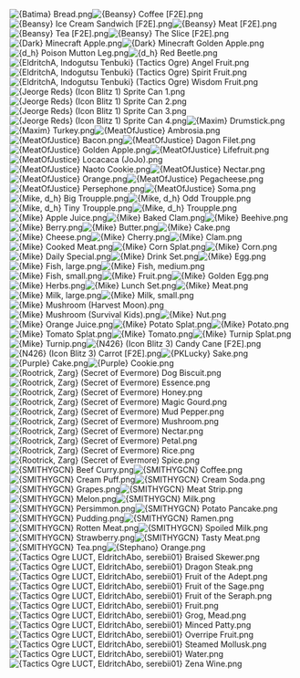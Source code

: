 ![{Batima} Bread.png](https://raw.githubusercontent.com/Klokinator/FE-Repo/main/Item%20Icons/Items%20-%20Consumables%20and%20Food/%7BBatima%7D%20Bread.png "{Batima} Bread.png")![{Beansy} Coffee [F2E].png](https://raw.githubusercontent.com/Klokinator/FE-Repo/main/Item%20Icons/Items%20-%20Consumables%20and%20Food/%7BBeansy%7D%20Coffee%20%5BF2E%5D.png "{Beansy} Coffee [F2E].png")![{Beansy} Ice Cream Sandwich [F2E].png](https://raw.githubusercontent.com/Klokinator/FE-Repo/main/Item%20Icons/Items%20-%20Consumables%20and%20Food/%7BBeansy%7D%20Ice%20Cream%20Sandwich%20%5BF2E%5D.png "{Beansy} Ice Cream Sandwich [F2E].png")![{Beansy} Meat [F2E].png](https://raw.githubusercontent.com/Klokinator/FE-Repo/main/Item%20Icons/Items%20-%20Consumables%20and%20Food/%7BBeansy%7D%20Meat%20%5BF2E%5D.png "{Beansy} Meat [F2E].png")![{Beansy} Tea [F2E].png](https://raw.githubusercontent.com/Klokinator/FE-Repo/main/Item%20Icons/Items%20-%20Consumables%20and%20Food/%7BBeansy%7D%20Tea%20%5BF2E%5D.png "{Beansy} Tea [F2E].png")![{Beansy} The Slice [F2E].png](https://raw.githubusercontent.com/Klokinator/FE-Repo/main/Item%20Icons/Items%20-%20Consumables%20and%20Food/%7BBeansy%7D%20The%20Slice%20%5BF2E%5D.png "{Beansy} The Slice [F2E].png")![{Dark} Minecraft Apple.png](https://raw.githubusercontent.com/Klokinator/FE-Repo/main/Item%20Icons/Items%20-%20Consumables%20and%20Food/%7BDark%7D%20Minecraft%20Apple.png "{Dark} Minecraft Apple.png")![{Dark} Minecraft Golden Apple.png](https://raw.githubusercontent.com/Klokinator/FE-Repo/main/Item%20Icons/Items%20-%20Consumables%20and%20Food/%7BDark%7D%20Minecraft%20Golden%20Apple.png "{Dark} Minecraft Golden Apple.png")![{d_h} Poison Mutton Leg.png](https://raw.githubusercontent.com/Klokinator/FE-Repo/main/Item%20Icons/Items%20-%20Consumables%20and%20Food/%7Bd_h%7D%20Poison%20Mutton%20Leg.png "{d_h} Poison Mutton Leg.png")![{d_h} Red Beetle.png](https://raw.githubusercontent.com/Klokinator/FE-Repo/main/Item%20Icons/Items%20-%20Consumables%20and%20Food/%7Bd_h%7D%20Red%20Beetle.png "{d_h} Red Beetle.png")![{EldritchA, Indogutsu Tenbuki} (Tactics Ogre) Angel Fruit.png](https://raw.githubusercontent.com/Klokinator/FE-Repo/main/Item%20Icons/Items%20-%20Consumables%20and%20Food/%7BEldritchA,%20Indogutsu%20Tenbuki%7D%20(Tactics%20Ogre)%20Angel%20Fruit.png "{EldritchA, Indogutsu Tenbuki} (Tactics Ogre) Angel Fruit.png")![{EldritchA, Indogutsu Tenbuki} (Tactics Ogre) Spirit Fruit.png](https://raw.githubusercontent.com/Klokinator/FE-Repo/main/Item%20Icons/Items%20-%20Consumables%20and%20Food/%7BEldritchA,%20Indogutsu%20Tenbuki%7D%20(Tactics%20Ogre)%20Spirit%20Fruit.png "{EldritchA, Indogutsu Tenbuki} (Tactics Ogre) Spirit Fruit.png")![{EldritchA, Indogutsu Tenbuki} (Tactics Ogre) Wisdom Fruit.png](https://raw.githubusercontent.com/Klokinator/FE-Repo/main/Item%20Icons/Items%20-%20Consumables%20and%20Food/%7BEldritchA,%20Indogutsu%20Tenbuki%7D%20(Tactics%20Ogre)%20Wisdom%20Fruit.png "{EldritchA, Indogutsu Tenbuki} (Tactics Ogre) Wisdom Fruit.png")![{Jeorge Reds} (Icon Blitz 1) Sprite Can 1.png](https://raw.githubusercontent.com/Klokinator/FE-Repo/main/Item%20Icons/Items%20-%20Consumables%20and%20Food/%7BJeorge%20Reds%7D%20(Icon%20Blitz%201)%20Sprite%20Can%201.png "{Jeorge Reds} (Icon Blitz 1) Sprite Can 1.png")![{Jeorge Reds} (Icon Blitz 1) Sprite Can 2.png](https://raw.githubusercontent.com/Klokinator/FE-Repo/main/Item%20Icons/Items%20-%20Consumables%20and%20Food/%7BJeorge%20Reds%7D%20(Icon%20Blitz%201)%20Sprite%20Can%202.png "{Jeorge Reds} (Icon Blitz 1) Sprite Can 2.png")![{Jeorge Reds} (Icon Blitz 1) Sprite Can 3.png](https://raw.githubusercontent.com/Klokinator/FE-Repo/main/Item%20Icons/Items%20-%20Consumables%20and%20Food/%7BJeorge%20Reds%7D%20(Icon%20Blitz%201)%20Sprite%20Can%203.png "{Jeorge Reds} (Icon Blitz 1) Sprite Can 3.png")![{Jeorge Reds} (Icon Blitz 1) Sprite Can 4.png](https://raw.githubusercontent.com/Klokinator/FE-Repo/main/Item%20Icons/Items%20-%20Consumables%20and%20Food/%7BJeorge%20Reds%7D%20(Icon%20Blitz%201)%20Sprite%20Can%204.png "{Jeorge Reds} (Icon Blitz 1) Sprite Can 4.png")![{Maxim} Drumstick.png](https://raw.githubusercontent.com/Klokinator/FE-Repo/main/Item%20Icons/Items%20-%20Consumables%20and%20Food/%7BMaxim%7D%20Drumstick.png "{Maxim} Drumstick.png")![{Maxim} Turkey.png](https://raw.githubusercontent.com/Klokinator/FE-Repo/main/Item%20Icons/Items%20-%20Consumables%20and%20Food/%7BMaxim%7D%20Turkey.png "{Maxim} Turkey.png")![{MeatOfJustice} Ambrosia.png](https://raw.githubusercontent.com/Klokinator/FE-Repo/main/Item%20Icons/Items%20-%20Consumables%20and%20Food/%7BMeatOfJustice%7D%20Ambrosia.png "{MeatOfJustice} Ambrosia.png")![{MeatOfJustice} Bacon.png](https://raw.githubusercontent.com/Klokinator/FE-Repo/main/Item%20Icons/Items%20-%20Consumables%20and%20Food/%7BMeatOfJustice%7D%20Bacon.png "{MeatOfJustice} Bacon.png")![{MeatOfJustice} Dagon Filet.png](https://raw.githubusercontent.com/Klokinator/FE-Repo/main/Item%20Icons/Items%20-%20Consumables%20and%20Food/%7BMeatOfJustice%7D%20Dagon%20Filet.png "{MeatOfJustice} Dagon Filet.png")![{MeatOfJustice} Golden Apple.png](https://raw.githubusercontent.com/Klokinator/FE-Repo/main/Item%20Icons/Items%20-%20Consumables%20and%20Food/%7BMeatOfJustice%7D%20Golden%20Apple.png "{MeatOfJustice} Golden Apple.png")![{MeatOfJustice} Lifefruit.png](https://raw.githubusercontent.com/Klokinator/FE-Repo/main/Item%20Icons/Items%20-%20Consumables%20and%20Food/%7BMeatOfJustice%7D%20Lifefruit.png "{MeatOfJustice} Lifefruit.png")![{MeatOfJustice} Locacaca (JoJo).png](https://raw.githubusercontent.com/Klokinator/FE-Repo/main/Item%20Icons/Items%20-%20Consumables%20and%20Food/%7BMeatOfJustice%7D%20Locacaca%20(JoJo).png "{MeatOfJustice} Locacaca (JoJo).png")![{MeatOfJustice} Naoto Cookie.png](https://raw.githubusercontent.com/Klokinator/FE-Repo/main/Item%20Icons/Items%20-%20Consumables%20and%20Food/%7BMeatOfJustice%7D%20Naoto%20Cookie.png "{MeatOfJustice} Naoto Cookie.png")![{MeatOfJustice} Nectar.png](https://raw.githubusercontent.com/Klokinator/FE-Repo/main/Item%20Icons/Items%20-%20Consumables%20and%20Food/%7BMeatOfJustice%7D%20Nectar.png "{MeatOfJustice} Nectar.png")![{MeatOfJustice} Orange.png](https://raw.githubusercontent.com/Klokinator/FE-Repo/main/Item%20Icons/Items%20-%20Consumables%20and%20Food/%7BMeatOfJustice%7D%20Orange.png "{MeatOfJustice} Orange.png")![{MeatOfJustice} Pegacheese.png](https://raw.githubusercontent.com/Klokinator/FE-Repo/main/Item%20Icons/Items%20-%20Consumables%20and%20Food/%7BMeatOfJustice%7D%20Pegacheese.png "{MeatOfJustice} Pegacheese.png")![{MeatOfJustice} Persephone.png](https://raw.githubusercontent.com/Klokinator/FE-Repo/main/Item%20Icons/Items%20-%20Consumables%20and%20Food/%7BMeatOfJustice%7D%20Persephone.png "{MeatOfJustice} Persephone.png")![{MeatOfJustice} Soma.png](https://raw.githubusercontent.com/Klokinator/FE-Repo/main/Item%20Icons/Items%20-%20Consumables%20and%20Food/%7BMeatOfJustice%7D%20Soma.png "{MeatOfJustice} Soma.png")![{Mike, d_h} Big Troupple.png](https://raw.githubusercontent.com/Klokinator/FE-Repo/main/Item%20Icons/Items%20-%20Consumables%20and%20Food/%7BMike,%20d_h%7D%20Big%20Troupple.png "{Mike, d_h} Big Troupple.png")![{Mike, d_h} Odd Troupple.png](https://raw.githubusercontent.com/Klokinator/FE-Repo/main/Item%20Icons/Items%20-%20Consumables%20and%20Food/%7BMike,%20d_h%7D%20Odd%20Troupple.png "{Mike, d_h} Odd Troupple.png")![{Mike, d_h} Tiny Troupple.png](https://raw.githubusercontent.com/Klokinator/FE-Repo/main/Item%20Icons/Items%20-%20Consumables%20and%20Food/%7BMike,%20d_h%7D%20Tiny%20Troupple.png "{Mike, d_h} Tiny Troupple.png")![{Mike, d_h} Troupple.png](https://raw.githubusercontent.com/Klokinator/FE-Repo/main/Item%20Icons/Items%20-%20Consumables%20and%20Food/%7BMike,%20d_h%7D%20Troupple.png "{Mike, d_h} Troupple.png")![{Mike} Apple Juice.png](https://raw.githubusercontent.com/Klokinator/FE-Repo/main/Item%20Icons/Items%20-%20Consumables%20and%20Food/%7BMike%7D%20Apple%20Juice.png "{Mike} Apple Juice.png")![{Mike} Baked Clam.png](https://raw.githubusercontent.com/Klokinator/FE-Repo/main/Item%20Icons/Items%20-%20Consumables%20and%20Food/%7BMike%7D%20Baked%20Clam.png "{Mike} Baked Clam.png")![{Mike} Beehive.png](https://raw.githubusercontent.com/Klokinator/FE-Repo/main/Item%20Icons/Items%20-%20Consumables%20and%20Food/%7BMike%7D%20Beehive.png "{Mike} Beehive.png")![{Mike} Berry.png](https://raw.githubusercontent.com/Klokinator/FE-Repo/main/Item%20Icons/Items%20-%20Consumables%20and%20Food/%7BMike%7D%20Berry.png "{Mike} Berry.png")![{Mike} Butter.png](https://raw.githubusercontent.com/Klokinator/FE-Repo/main/Item%20Icons/Items%20-%20Consumables%20and%20Food/%7BMike%7D%20Butter.png "{Mike} Butter.png")![{Mike} Cake.png](https://raw.githubusercontent.com/Klokinator/FE-Repo/main/Item%20Icons/Items%20-%20Consumables%20and%20Food/%7BMike%7D%20Cake.png "{Mike} Cake.png")![{Mike} Cheese.png](https://raw.githubusercontent.com/Klokinator/FE-Repo/main/Item%20Icons/Items%20-%20Consumables%20and%20Food/%7BMike%7D%20Cheese.png "{Mike} Cheese.png")![{Mike} Cherry.png](https://raw.githubusercontent.com/Klokinator/FE-Repo/main/Item%20Icons/Items%20-%20Consumables%20and%20Food/%7BMike%7D%20Cherry.png "{Mike} Cherry.png")![{Mike} Clam.png](https://raw.githubusercontent.com/Klokinator/FE-Repo/main/Item%20Icons/Items%20-%20Consumables%20and%20Food/%7BMike%7D%20Clam.png "{Mike} Clam.png")![{Mike} Cooked Meat.png](https://raw.githubusercontent.com/Klokinator/FE-Repo/main/Item%20Icons/Items%20-%20Consumables%20and%20Food/%7BMike%7D%20Cooked%20Meat.png "{Mike} Cooked Meat.png")![{Mike} Corn Splat.png](https://raw.githubusercontent.com/Klokinator/FE-Repo/main/Item%20Icons/Items%20-%20Consumables%20and%20Food/%7BMike%7D%20Corn%20Splat.png "{Mike} Corn Splat.png")![{Mike} Corn.png](https://raw.githubusercontent.com/Klokinator/FE-Repo/main/Item%20Icons/Items%20-%20Consumables%20and%20Food/%7BMike%7D%20Corn.png "{Mike} Corn.png")![{Mike} Daily Special.png](https://raw.githubusercontent.com/Klokinator/FE-Repo/main/Item%20Icons/Items%20-%20Consumables%20and%20Food/%7BMike%7D%20Daily%20Special.png "{Mike} Daily Special.png")![{Mike} Drink Set.png](https://raw.githubusercontent.com/Klokinator/FE-Repo/main/Item%20Icons/Items%20-%20Consumables%20and%20Food/%7BMike%7D%20Drink%20Set.png "{Mike} Drink Set.png")![{Mike} Egg.png](https://raw.githubusercontent.com/Klokinator/FE-Repo/main/Item%20Icons/Items%20-%20Consumables%20and%20Food/%7BMike%7D%20Egg.png "{Mike} Egg.png")![{Mike} Fish, large.png](https://raw.githubusercontent.com/Klokinator/FE-Repo/main/Item%20Icons/Items%20-%20Consumables%20and%20Food/%7BMike%7D%20Fish,%20large.png "{Mike} Fish, large.png")![{Mike} Fish, medium.png](https://raw.githubusercontent.com/Klokinator/FE-Repo/main/Item%20Icons/Items%20-%20Consumables%20and%20Food/%7BMike%7D%20Fish,%20medium.png "{Mike} Fish, medium.png")![{Mike} Fish, small.png](https://raw.githubusercontent.com/Klokinator/FE-Repo/main/Item%20Icons/Items%20-%20Consumables%20and%20Food/%7BMike%7D%20Fish,%20small.png "{Mike} Fish, small.png")![{Mike} Fruit.png](https://raw.githubusercontent.com/Klokinator/FE-Repo/main/Item%20Icons/Items%20-%20Consumables%20and%20Food/%7BMike%7D%20Fruit.png "{Mike} Fruit.png")![{Mike} Golden Egg.png](https://raw.githubusercontent.com/Klokinator/FE-Repo/main/Item%20Icons/Items%20-%20Consumables%20and%20Food/%7BMike%7D%20Golden%20Egg.png "{Mike} Golden Egg.png")![{Mike} Herbs.png](https://raw.githubusercontent.com/Klokinator/FE-Repo/main/Item%20Icons/Items%20-%20Consumables%20and%20Food/%7BMike%7D%20Herbs.png "{Mike} Herbs.png")![{Mike} Lunch Set.png](https://raw.githubusercontent.com/Klokinator/FE-Repo/main/Item%20Icons/Items%20-%20Consumables%20and%20Food/%7BMike%7D%20Lunch%20Set.png "{Mike} Lunch Set.png")![{Mike} Meat.png](https://raw.githubusercontent.com/Klokinator/FE-Repo/main/Item%20Icons/Items%20-%20Consumables%20and%20Food/%7BMike%7D%20Meat.png "{Mike} Meat.png")![{Mike} Milk, large.png](https://raw.githubusercontent.com/Klokinator/FE-Repo/main/Item%20Icons/Items%20-%20Consumables%20and%20Food/%7BMike%7D%20Milk,%20large.png "{Mike} Milk, large.png")![{Mike} Milk, small.png](https://raw.githubusercontent.com/Klokinator/FE-Repo/main/Item%20Icons/Items%20-%20Consumables%20and%20Food/%7BMike%7D%20Milk,%20small.png "{Mike} Milk, small.png")![{Mike} Mushroom (Harvest Moon).png](https://raw.githubusercontent.com/Klokinator/FE-Repo/main/Item%20Icons/Items%20-%20Consumables%20and%20Food/%7BMike%7D%20Mushroom%20(Harvest%20Moon).png "{Mike} Mushroom (Harvest Moon).png")![{Mike} Mushroom (Survival Kids).png](https://raw.githubusercontent.com/Klokinator/FE-Repo/main/Item%20Icons/Items%20-%20Consumables%20and%20Food/%7BMike%7D%20Mushroom%20(Survival%20Kids).png "{Mike} Mushroom (Survival Kids).png")![{Mike} Nut.png](https://raw.githubusercontent.com/Klokinator/FE-Repo/main/Item%20Icons/Items%20-%20Consumables%20and%20Food/%7BMike%7D%20Nut.png "{Mike} Nut.png")![{Mike} Orange Juice.png](https://raw.githubusercontent.com/Klokinator/FE-Repo/main/Item%20Icons/Items%20-%20Consumables%20and%20Food/%7BMike%7D%20Orange%20Juice.png "{Mike} Orange Juice.png")![{Mike} Potato Splat.png](https://raw.githubusercontent.com/Klokinator/FE-Repo/main/Item%20Icons/Items%20-%20Consumables%20and%20Food/%7BMike%7D%20Potato%20Splat.png "{Mike} Potato Splat.png")![{Mike} Potato.png](https://raw.githubusercontent.com/Klokinator/FE-Repo/main/Item%20Icons/Items%20-%20Consumables%20and%20Food/%7BMike%7D%20Potato.png "{Mike} Potato.png")![{Mike} Tomato Splat.png](https://raw.githubusercontent.com/Klokinator/FE-Repo/main/Item%20Icons/Items%20-%20Consumables%20and%20Food/%7BMike%7D%20Tomato%20Splat.png "{Mike} Tomato Splat.png")![{Mike} Tomato.png](https://raw.githubusercontent.com/Klokinator/FE-Repo/main/Item%20Icons/Items%20-%20Consumables%20and%20Food/%7BMike%7D%20Tomato.png "{Mike} Tomato.png")![{Mike} Turnip Splat.png](https://raw.githubusercontent.com/Klokinator/FE-Repo/main/Item%20Icons/Items%20-%20Consumables%20and%20Food/%7BMike%7D%20Turnip%20Splat.png "{Mike} Turnip Splat.png")![{Mike} Turnip.png](https://raw.githubusercontent.com/Klokinator/FE-Repo/main/Item%20Icons/Items%20-%20Consumables%20and%20Food/%7BMike%7D%20Turnip.png "{Mike} Turnip.png")![{N426} (Icon Blitz 3) Candy Cane [F2E].png](https://raw.githubusercontent.com/Klokinator/FE-Repo/main/Item%20Icons/Items%20-%20Consumables%20and%20Food/%7BN426%7D%20(Icon%20Blitz%203)%20Candy%20Cane%20%5BF2E%5D.png "{N426} (Icon Blitz 3) Candy Cane [F2E].png")![{N426} (Icon Blitz 3) Carrot [F2E].png](https://raw.githubusercontent.com/Klokinator/FE-Repo/main/Item%20Icons/Items%20-%20Consumables%20and%20Food/%7BN426%7D%20(Icon%20Blitz%203)%20Carrot%20%5BF2E%5D.png "{N426} (Icon Blitz 3) Carrot [F2E].png")![{PKLucky} Sake.png](https://raw.githubusercontent.com/Klokinator/FE-Repo/main/Item%20Icons/Items%20-%20Consumables%20and%20Food/%7BPKLucky%7D%20Sake.png "{PKLucky} Sake.png")![{Purple} Cake.png](https://raw.githubusercontent.com/Klokinator/FE-Repo/main/Item%20Icons/Items%20-%20Consumables%20and%20Food/%7BPurple%7D%20Cake.png "{Purple} Cake.png")![{Purple} Cookie.png](https://raw.githubusercontent.com/Klokinator/FE-Repo/main/Item%20Icons/Items%20-%20Consumables%20and%20Food/%7BPurple%7D%20Cookie.png "{Purple} Cookie.png")![{Rootrick, Zarg} (Secret of Evermore) Dog Biscuit.png](https://raw.githubusercontent.com/Klokinator/FE-Repo/main/Item%20Icons/Items%20-%20Consumables%20and%20Food/%7BRootrick,%20Zarg%7D%20(Secret%20of%20Evermore)%20Dog%20Biscuit.png "{Rootrick, Zarg} (Secret of Evermore) Dog Biscuit.png")![{Rootrick, Zarg} (Secret of Evermore) Essence.png](https://raw.githubusercontent.com/Klokinator/FE-Repo/main/Item%20Icons/Items%20-%20Consumables%20and%20Food/%7BRootrick,%20Zarg%7D%20(Secret%20of%20Evermore)%20Essence.png "{Rootrick, Zarg} (Secret of Evermore) Essence.png")![{Rootrick, Zarg} (Secret of Evermore) Honey.png](https://raw.githubusercontent.com/Klokinator/FE-Repo/main/Item%20Icons/Items%20-%20Consumables%20and%20Food/%7BRootrick,%20Zarg%7D%20(Secret%20of%20Evermore)%20Honey.png "{Rootrick, Zarg} (Secret of Evermore) Honey.png")![{Rootrick, Zarg} (Secret of Evermore) Magic Gourd.png](https://raw.githubusercontent.com/Klokinator/FE-Repo/main/Item%20Icons/Items%20-%20Consumables%20and%20Food/%7BRootrick,%20Zarg%7D%20(Secret%20of%20Evermore)%20Magic%20Gourd.png "{Rootrick, Zarg} (Secret of Evermore) Magic Gourd.png")![{Rootrick, Zarg} (Secret of Evermore) Mud Pepper.png](https://raw.githubusercontent.com/Klokinator/FE-Repo/main/Item%20Icons/Items%20-%20Consumables%20and%20Food/%7BRootrick,%20Zarg%7D%20(Secret%20of%20Evermore)%20Mud%20Pepper.png "{Rootrick, Zarg} (Secret of Evermore) Mud Pepper.png")![{Rootrick, Zarg} (Secret of Evermore) Mushroom.png](https://raw.githubusercontent.com/Klokinator/FE-Repo/main/Item%20Icons/Items%20-%20Consumables%20and%20Food/%7BRootrick,%20Zarg%7D%20(Secret%20of%20Evermore)%20Mushroom.png "{Rootrick, Zarg} (Secret of Evermore) Mushroom.png")![{Rootrick, Zarg} (Secret of Evermore) Nectar.png](https://raw.githubusercontent.com/Klokinator/FE-Repo/main/Item%20Icons/Items%20-%20Consumables%20and%20Food/%7BRootrick,%20Zarg%7D%20(Secret%20of%20Evermore)%20Nectar.png "{Rootrick, Zarg} (Secret of Evermore) Nectar.png")![{Rootrick, Zarg} (Secret of Evermore) Petal.png](https://raw.githubusercontent.com/Klokinator/FE-Repo/main/Item%20Icons/Items%20-%20Consumables%20and%20Food/%7BRootrick,%20Zarg%7D%20(Secret%20of%20Evermore)%20Petal.png "{Rootrick, Zarg} (Secret of Evermore) Petal.png")![{Rootrick, Zarg} (Secret of Evermore) Rice.png](https://raw.githubusercontent.com/Klokinator/FE-Repo/main/Item%20Icons/Items%20-%20Consumables%20and%20Food/%7BRootrick,%20Zarg%7D%20(Secret%20of%20Evermore)%20Rice.png "{Rootrick, Zarg} (Secret of Evermore) Rice.png")![{Rootrick, Zarg} (Secret of Evermore) Spice.png](https://raw.githubusercontent.com/Klokinator/FE-Repo/main/Item%20Icons/Items%20-%20Consumables%20and%20Food/%7BRootrick,%20Zarg%7D%20(Secret%20of%20Evermore)%20Spice.png "{Rootrick, Zarg} (Secret of Evermore) Spice.png")![{SMITHYGCN} Beef Curry.png](https://raw.githubusercontent.com/Klokinator/FE-Repo/main/Item%20Icons/Items%20-%20Consumables%20and%20Food/%7BSMITHYGCN%7D%20Beef%20Curry.png "{SMITHYGCN} Beef Curry.png")![{SMITHYGCN} Coffee.png](https://raw.githubusercontent.com/Klokinator/FE-Repo/main/Item%20Icons/Items%20-%20Consumables%20and%20Food/%7BSMITHYGCN%7D%20Coffee.png "{SMITHYGCN} Coffee.png")![{SMITHYGCN} Cream Puff.png](https://raw.githubusercontent.com/Klokinator/FE-Repo/main/Item%20Icons/Items%20-%20Consumables%20and%20Food/%7BSMITHYGCN%7D%20Cream%20Puff.png "{SMITHYGCN} Cream Puff.png")![{SMITHYGCN} Cream Soda.png](https://raw.githubusercontent.com/Klokinator/FE-Repo/main/Item%20Icons/Items%20-%20Consumables%20and%20Food/%7BSMITHYGCN%7D%20Cream%20Soda.png "{SMITHYGCN} Cream Soda.png")![{SMITHYGCN} Grapes.png](https://raw.githubusercontent.com/Klokinator/FE-Repo/main/Item%20Icons/Items%20-%20Consumables%20and%20Food/%7BSMITHYGCN%7D%20Grapes.png "{SMITHYGCN} Grapes.png")![{SMITHYGCN} Meat Strip.png](https://raw.githubusercontent.com/Klokinator/FE-Repo/main/Item%20Icons/Items%20-%20Consumables%20and%20Food/%7BSMITHYGCN%7D%20Meat%20Strip.png "{SMITHYGCN} Meat Strip.png")![{SMITHYGCN} Melon.png](https://raw.githubusercontent.com/Klokinator/FE-Repo/main/Item%20Icons/Items%20-%20Consumables%20and%20Food/%7BSMITHYGCN%7D%20Melon.png "{SMITHYGCN} Melon.png")![{SMITHYGCN} Milk.png](https://raw.githubusercontent.com/Klokinator/FE-Repo/main/Item%20Icons/Items%20-%20Consumables%20and%20Food/%7BSMITHYGCN%7D%20Milk.png "{SMITHYGCN} Milk.png")![{SMITHYGCN} Persimmon.png](https://raw.githubusercontent.com/Klokinator/FE-Repo/main/Item%20Icons/Items%20-%20Consumables%20and%20Food/%7BSMITHYGCN%7D%20Persimmon.png "{SMITHYGCN} Persimmon.png")![{SMITHYGCN} Potato Pancake.png](https://raw.githubusercontent.com/Klokinator/FE-Repo/main/Item%20Icons/Items%20-%20Consumables%20and%20Food/%7BSMITHYGCN%7D%20Potato%20Pancake.png "{SMITHYGCN} Potato Pancake.png")![{SMITHYGCN} Pudding.png](https://raw.githubusercontent.com/Klokinator/FE-Repo/main/Item%20Icons/Items%20-%20Consumables%20and%20Food/%7BSMITHYGCN%7D%20Pudding.png "{SMITHYGCN} Pudding.png")![{SMITHYGCN} Ramen.png](https://raw.githubusercontent.com/Klokinator/FE-Repo/main/Item%20Icons/Items%20-%20Consumables%20and%20Food/%7BSMITHYGCN%7D%20Ramen.png "{SMITHYGCN} Ramen.png")![{SMITHYGCN} Rotten Meat.png](https://raw.githubusercontent.com/Klokinator/FE-Repo/main/Item%20Icons/Items%20-%20Consumables%20and%20Food/%7BSMITHYGCN%7D%20Rotten%20Meat.png "{SMITHYGCN} Rotten Meat.png")![{SMITHYGCN} Spoiled Milk.png](https://raw.githubusercontent.com/Klokinator/FE-Repo/main/Item%20Icons/Items%20-%20Consumables%20and%20Food/%7BSMITHYGCN%7D%20Spoiled%20Milk.png "{SMITHYGCN} Spoiled Milk.png")![{SMITHYGCN} Strawberry.png](https://raw.githubusercontent.com/Klokinator/FE-Repo/main/Item%20Icons/Items%20-%20Consumables%20and%20Food/%7BSMITHYGCN%7D%20Strawberry.png "{SMITHYGCN} Strawberry.png")![{SMITHYGCN} Tasty Meat.png](https://raw.githubusercontent.com/Klokinator/FE-Repo/main/Item%20Icons/Items%20-%20Consumables%20and%20Food/%7BSMITHYGCN%7D%20Tasty%20Meat.png "{SMITHYGCN} Tasty Meat.png")![{SMITHYGCN} Tea.png](https://raw.githubusercontent.com/Klokinator/FE-Repo/main/Item%20Icons/Items%20-%20Consumables%20and%20Food/%7BSMITHYGCN%7D%20Tea.png "{SMITHYGCN} Tea.png")![{Stephano} Orange.png](https://raw.githubusercontent.com/Klokinator/FE-Repo/main/Item%20Icons/Items%20-%20Consumables%20and%20Food/%7BStephano%7D%20Orange.png "{Stephano} Orange.png")![{Tactics Ogre LUCT, EldritchAbo, serebii01} Braised Skewer.png](https://raw.githubusercontent.com/Klokinator/FE-Repo/main/Item%20Icons/Items%20-%20Consumables%20and%20Food/%7BTactics%20Ogre%20LUCT,%20EldritchAbo,%20serebii01%7D%20Braised%20Skewer.png "{Tactics Ogre LUCT, EldritchAbo, serebii01} Braised Skewer.png")![{Tactics Ogre LUCT, EldritchAbo, serebii01} Dragon Steak.png](https://raw.githubusercontent.com/Klokinator/FE-Repo/main/Item%20Icons/Items%20-%20Consumables%20and%20Food/%7BTactics%20Ogre%20LUCT,%20EldritchAbo,%20serebii01%7D%20Dragon%20Steak.png "{Tactics Ogre LUCT, EldritchAbo, serebii01} Dragon Steak.png")![{Tactics Ogre LUCT, EldritchAbo, serebii01} Fruit of the Adept.png](https://raw.githubusercontent.com/Klokinator/FE-Repo/main/Item%20Icons/Items%20-%20Consumables%20and%20Food/%7BTactics%20Ogre%20LUCT,%20EldritchAbo,%20serebii01%7D%20Fruit%20of%20the%20Adept.png "{Tactics Ogre LUCT, EldritchAbo, serebii01} Fruit of the Adept.png")![{Tactics Ogre LUCT, EldritchAbo, serebii01} Fruit of the Sage.png](https://raw.githubusercontent.com/Klokinator/FE-Repo/main/Item%20Icons/Items%20-%20Consumables%20and%20Food/%7BTactics%20Ogre%20LUCT,%20EldritchAbo,%20serebii01%7D%20Fruit%20of%20the%20Sage.png "{Tactics Ogre LUCT, EldritchAbo, serebii01} Fruit of the Sage.png")![{Tactics Ogre LUCT, EldritchAbo, serebii01} Fruit of the Seraph.png](https://raw.githubusercontent.com/Klokinator/FE-Repo/main/Item%20Icons/Items%20-%20Consumables%20and%20Food/%7BTactics%20Ogre%20LUCT,%20EldritchAbo,%20serebii01%7D%20Fruit%20of%20the%20Seraph.png "{Tactics Ogre LUCT, EldritchAbo, serebii01} Fruit of the Seraph.png")![{Tactics Ogre LUCT, EldritchAbo, serebii01} Fruit.png](https://raw.githubusercontent.com/Klokinator/FE-Repo/main/Item%20Icons/Items%20-%20Consumables%20and%20Food/%7BTactics%20Ogre%20LUCT,%20EldritchAbo,%20serebii01%7D%20Fruit.png "{Tactics Ogre LUCT, EldritchAbo, serebii01} Fruit.png")![{Tactics Ogre LUCT, EldritchAbo, serebii01} Grog, Mead.png](https://raw.githubusercontent.com/Klokinator/FE-Repo/main/Item%20Icons/Items%20-%20Consumables%20and%20Food/%7BTactics%20Ogre%20LUCT,%20EldritchAbo,%20serebii01%7D%20Grog,%20Mead.png "{Tactics Ogre LUCT, EldritchAbo, serebii01} Grog, Mead.png")![{Tactics Ogre LUCT, EldritchAbo, serebii01} Minced Patty.png](https://raw.githubusercontent.com/Klokinator/FE-Repo/main/Item%20Icons/Items%20-%20Consumables%20and%20Food/%7BTactics%20Ogre%20LUCT,%20EldritchAbo,%20serebii01%7D%20Minced%20Patty.png "{Tactics Ogre LUCT, EldritchAbo, serebii01} Minced Patty.png")![{Tactics Ogre LUCT, EldritchAbo, serebii01} Overripe Fruit.png](https://raw.githubusercontent.com/Klokinator/FE-Repo/main/Item%20Icons/Items%20-%20Consumables%20and%20Food/%7BTactics%20Ogre%20LUCT,%20EldritchAbo,%20serebii01%7D%20Overripe%20Fruit.png "{Tactics Ogre LUCT, EldritchAbo, serebii01} Overripe Fruit.png")![{Tactics Ogre LUCT, EldritchAbo, serebii01} Steamed Mollusk.png](https://raw.githubusercontent.com/Klokinator/FE-Repo/main/Item%20Icons/Items%20-%20Consumables%20and%20Food/%7BTactics%20Ogre%20LUCT,%20EldritchAbo,%20serebii01%7D%20Steamed%20Mollusk.png "{Tactics Ogre LUCT, EldritchAbo, serebii01} Steamed Mollusk.png")![{Tactics Ogre LUCT, EldritchAbo, serebii01} Water.png](https://raw.githubusercontent.com/Klokinator/FE-Repo/main/Item%20Icons/Items%20-%20Consumables%20and%20Food/%7BTactics%20Ogre%20LUCT,%20EldritchAbo,%20serebii01%7D%20Water.png "{Tactics Ogre LUCT, EldritchAbo, serebii01} Water.png")![{Tactics Ogre LUCT, EldritchAbo, serebii01} Zena Wine.png](https://raw.githubusercontent.com/Klokinator/FE-Repo/main/Item%20Icons/Items%20-%20Consumables%20and%20Food/%7BTactics%20Ogre%20LUCT,%20EldritchAbo,%20serebii01%7D%20Zena%20Wine.png "{Tactics Ogre LUCT, EldritchAbo, serebii01} Zena Wine.png")
